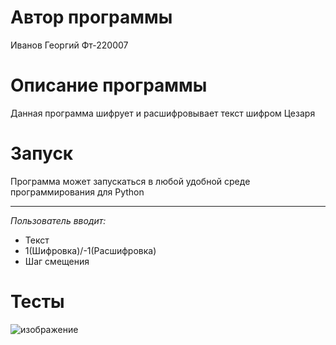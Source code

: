 # Автор программы
Иванов Георгий Фт-220007
# Описание программы
Данная программа шифрует и расшифровывает текст шифром Цезаря
# Запуск
Программа может запускаться в любой удобной среде программирования для Python
____
*Пользователь вводит:* 
- Текст
- 1(Шифровка)/-1(Расшифровка)
- Шаг смещения
# Тесты

![изображение](https://github.com/gagashmina/Homework-5/assets/119807588/1b691d5c-c017-49a2-ab71-9f6fa9921c1e)
